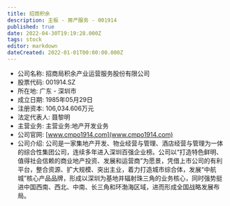 ```yaml
---
title: 招商积余
description: 主板 - 房产服务 - 001914
published: true
date: 2022-04-30T19:19:28.000Z
tags: stock
editor: markdown
dateCreated: 2022-01-01T00:00:00.000Z
---
```


- 公司名称: 招商局积余产业运营服务股份有限公司
- 股票代码: 001914.SZ
- 所在地: 广东 - 深圳市
- 成立日期: 1985年05月29日
- 注册资本: 106,034.606万元
- 法定代表人: 聂黎明
- 主营业务: 主营业务:地产开发业务
- 公司官网: [www.cmpo1914.com](www.cmpo1914.com)
- 公司介绍: 公司是一家集地产开发、物业经营与管理、酒店经营与管理为一体的综合性集团公司，连续多年进入深圳百强企业榜。公司以“打造特色鲜明、值得社会信赖的商业地产投资、发展和运营商”为愿景，凭借上市公司的有利平台，整合资源、扩大规模、突出主业，着力打造城市综合体，发展“中航城”核心产品品牌，形成以深圳为基地并辐射珠三角的业务核心，同时强势挺进中国西南、西北、中南、长三角和环渤海区域，进而形成全国战略发展布局。


